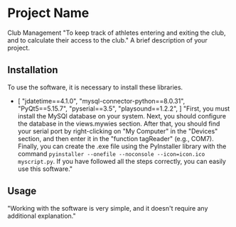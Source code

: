 # Project Name
Club Management
"To keep track of athletes entering and exiting the club, and to calculate their access to the club."
A brief description of your project.




## Installation
To use the software, it is necessary to install these libraries.
- [     "jdatetime==4.1.0",
        "mysql-connector-python==8.0.31",
        "PyQt5==5.15.7",
        "pyserial==3.5",
        "playsound==1.2.2",
        ]
"First, you must install the MySQl database on your system. Next, you should configure the database in the 
views.mywies section. After that, you should find your serial port by right-clicking on "My Computer" in the 
"Devices" section, and then enter it in the "function tagReader" (e.g., COM7). Finally, you can create the 
.exe file using the PyInstaller library with the command    ```pyinstaller --onefile --noconsole --icon=icon.ico myscript.py```. 
If you have followed all the steps correctly, you can easily use this software."



## Usage

"Working with the software is very simple, and it doesn't require any additional explanation."


